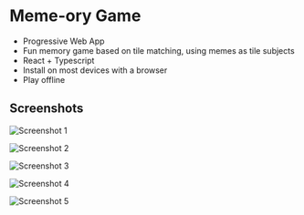# Meme-ory Game

 - Progressive Web App
 - Fun memory game based on tile matching, using memes as tile subjects
 - React + Typescript
 - Install on most devices with a browser
 - Play offline


## Screenshots
![Screenshot 1](https://memorygame.vishaldhatrika.me/assets/screenshots/1.png)

![Screenshot 2](https://memorygame.vishaldhatrika.me/assets/screenshots/2.png)

![Screenshot 3](https://memorygame.vishaldhatrika.me/assets/screenshots/3.png)

![Screenshot 4](https://memorygame.vishaldhatrika.me/assets/screenshots/4.png)

![Screenshot 5](https://memorygame.vishaldhatrika.me/assets/screenshots/5.png)
